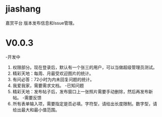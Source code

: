 # jiashang
嘉赏平台 版本发布信息和Issue管理。

###
V0.0.3
================================
-开发中
1. 权限部分。现在登录后，默认有一个张三的用户，可以当做超级管理员测试。
2. 精彩天地：每周、月最受欢迎图片的统计。
3. 有问必答：72小时为内未回复问题的统计。
4. 我爱我家，需要需求文档。
-已知问题
1. 精彩天地：发布帖子后，发布窗口上一张照片需要手动删除，然后再发布新帖。
-需要反馈
1. 所有表单输入项，需要指定是否必填。字符型，请给出长度限制。数字型，请给出最大和最小值范围。
